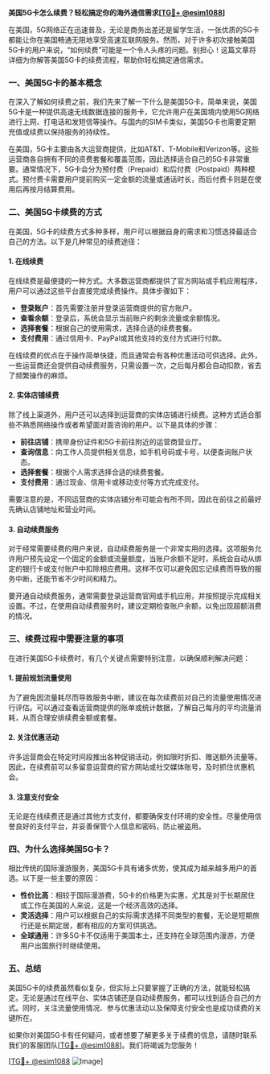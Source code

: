 **美国5G卡怎么续费？轻松搞定你的海外通信需求[[TG💪+ @esim1088](https://t.me/s/esim1088)]**

在美国，5G网络正在迅速普及，无论是商务出差还是留学生活，一张优质的5G卡都能让你在美国畅通无阻地享受高速互联网服务。然而，对于许多初次接触美国5G卡的用户来说，“如何续费”可能是一个令人头疼的问题。别担心！这篇文章将详细为你解答美国5G卡的续费流程，帮助你轻松搞定通信需求。

### 一、美国5G卡的基本概念

在深入了解如何续费之前，我们先来了解一下什么是美国5G卡。简单来说，美国5G卡是一种提供高速无线数据连接的服务卡，它允许用户在美国境内使用5G网络进行上网、打电话和发短信等操作。与国内的SIM卡类似，美国5G卡也需要定期充值或续费以保持服务的持续性。

在美国，5G卡主要由各大运营商提供，比如AT&T、T-Mobile和Verizon等。这些运营商各自拥有不同的资费套餐和覆盖范围，因此选择适合自己的5G卡非常重要。通常情况下，5G卡会分为预付费（Prepaid）和后付费（Postpaid）两种模式。预付费卡需要用户提前购买一定金额的流量或通话时长，而后付费卡则是在使用后再按月结算费用。

### 二、美国5G卡续费的方式

在美国，5G卡的续费方式多种多样，用户可以根据自身的需求和习惯选择最适合自己的方法。以下是几种常见的续费途径：

#### 1. 在线续费

在线续费是最便捷的一种方式。大多数运营商都提供了官方网站或手机应用程序，用户可以通过这些平台直接完成续费操作。具体步骤如下：

- **登录账户**：首先需要注册并登录运营商提供的官方账户。
- **查看余额**：登录后，系统会显示当前账户的剩余流量或余额情况。
- **选择套餐**：根据自己的使用需求，选择合适的续费套餐。
- **支付费用**：通过信用卡、PayPal或其他支持的支付方式进行付款。

在线续费的优点在于操作简单快捷，而且通常会有各种优惠活动可供选择。此外，一些运营商还会提供自动续费服务，只需设置一次，之后每月都会自动扣款，省去了频繁操作的麻烦。

#### 2. 实体店铺续费

除了线上渠道外，用户还可以选择到运营商的实体店铺进行续费。这种方式适合那些不熟悉网络操作或者希望面对面咨询的用户。以下是具体的步骤：

- **前往店铺**：携带身份证件和5G卡前往附近的运营商营业厅。
- **查询信息**：向工作人员提供相关信息，如手机号码或卡号，以便查询账户状态。
- **选择套餐**：根据个人需求选择合适的续费套餐。
- **支付费用**：通过现金、信用卡或移动支付等方式完成支付。

需要注意的是，不同运营商的实体店铺分布可能会有所不同，因此在前往之前最好先确认店铺地址和营业时间。

#### 3. 自动续费服务

对于经常需要续费的用户来说，自动续费服务是一个非常实用的选择。这项服务允许用户预先设定一个固定的金额或流量额度，当账户余额不足时，系统会自动从绑定的银行卡或支付账户中扣除相应费用。这样不仅可以避免因忘记续费而导致的服务中断，还能节省不少时间和精力。

要开通自动续费服务，通常需要登录运营商官网或手机应用，并按照提示完成相关设置。不过，在使用自动续费服务时，建议定期检查账户余额，以免出现超额消费的情况。

### 三、续费过程中需要注意的事项

在进行美国5G卡续费时，有几个关键点需要特别注意，以确保顺利解决问题：

#### 1. 提前规划流量使用

为了避免因流量耗尽而导致服务中断，建议在每次续费前对自己的流量使用情况进行评估。可以通过查看运营商提供的账单或统计数据，了解自己每月的平均流量消耗，从而合理安排续费金额或套餐。

#### 2. 关注优惠活动

许多运营商会在特定时间段推出各种促销活动，例如限时折扣、赠送额外流量等。因此，在续费前可以多留意运营商的官方网站或社交媒体账号，及时抓住优惠机会。

#### 3. 注意支付安全

无论是在线续费还是通过其他方式支付，都要确保支付环境的安全性。尽量使用信誉良好的支付平台，并妥善保管个人信息和密码，防止被盗用。

### 四、为什么选择美国5G卡？

相比传统的国际漫游服务，美国5G卡具有诸多优势，使其成为越来越多用户的首选。以下是一些主要的原因：

- **性价比高**：相较于国际漫游费，5G卡的价格更为实惠，尤其是对于长期居住或工作在美国的人来说，这是一个经济高效的选择。
- **灵活选择**：用户可以根据自己的实际需求选择不同类型的套餐，无论是短期旅行还是长期定居，都有相应的方案可供挑选。
- **全球通用**：许多5G卡不仅适用于美国本土，还支持在全球范围内漫游，方便用户出国旅行时继续使用。

### 五、总结

美国5G卡的续费虽然看似复杂，但实际上只要掌握了正确的方法，就能轻松搞定。无论是通过在线平台、实体店铺还是自动续费服务，都可以找到适合自己的方式。同时，关注流量使用情况、参与优惠活动以及保障支付安全也是成功续费的关键所在。

如果你对美国5G卡有任何疑问，或者想要了解更多关于续费的信息，请随时联系我们的客服团队[[TG💪+ @esim1088](https://t.me/s/esim1088)]。我们将竭诚为您服务！

[[TG💪+ @esim1088](https://t.me/s/esim1088) ![Image](https://i.postimg.cc/4NQfJmqS/Snipaste-2025-05-13-00-14-12.png)]